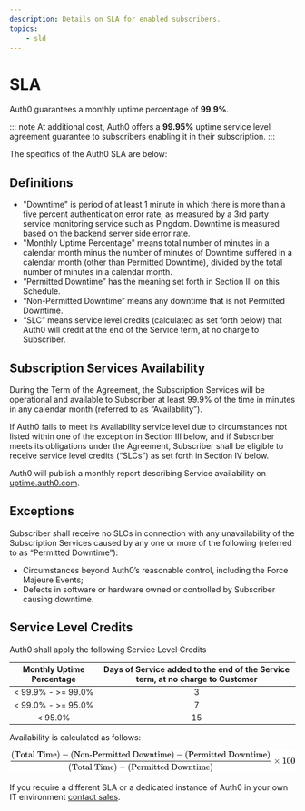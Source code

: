 ```yaml
---
description: Details on SLA for enabled subscribers.
topics:
    - sld
---
```


# SLA

Auth0 guarantees a monthly uptime percentage of **99.9%**. 

::: note
At additional cost, Auth0 offers a __99.95%__ uptime service level agreement guarantee to subscribers enabling it in their subscription.
:::

The specifics of the Auth0 SLA are below:

## Definitions
* "Downtime" is period of at least 1 minute in which there is more than a five percent authentication error rate, as measured by a 3rd party service monitoring service such as Pingdom. Downtime is measured based on the backend server side error rate.
* "Monthly Uptime Percentage" means total number of minutes in a calendar month minus the number of minutes of Downtime suffered in a calendar month (other than Permitted Downtime), divided by the total number of minutes in a calendar month.
* “Permitted Downtime” has the meaning set forth in Section III on this Schedule.
* “Non-Permitted Downtime” means any downtime that is not Permitted Downtime.
* “SLC” means service level credits (calculated as set forth below) that Auth0 will credit at the end of the Service term, at no charge to Subscriber.

## Subscription Services Availability

During the Term of the Agreement, the Subscription Services will be operational and available to Subscriber at least 99.9% of the time in minutes in any calendar month (referred to as “Availability”).

If Auth0 fails to meet its Availability service level due to circumstances not listed within one of the exception in Section III below, and if Subscriber meets its obligations under the Agreement, Subscriber shall be eligible to receive service level credits (“SLCs”) as set forth in Section IV below.

Auth0 will publish a monthly report describing Service availability on [uptime.auth0.com](http://uptime.auth0.com/749624).

## Exceptions

Subscriber shall receive no SLCs in connection with any unavailability of the Subscription Services caused by any one or more of the following (referred to as “Permitted Downtime”):

* Circumstances beyond Auth0’s reasonable control, including the Force Majeure Events;
* Defects in software or hardware owned or controlled by Subscriber causing downtime.

## Service Level Credits

Auth0 shall apply the following Service Level Credits

| Monthly Uptime Percentage | Days of Service added to the end of the Service term, at no charge to Customer |
| :---: | :---: |
| < 99.9% - >= 99.0% | 3 |
| < 99.0%  - >= 95.0% | 7 |
| < 95.0% | 15 |

Availability is calculated as follows:

![](/media/articles/sla/availability.svg)

If you require a different SLA or a dedicated instance of Auth0 in your own IT environment [contact sales](https://auth0.com/?contact=true).
